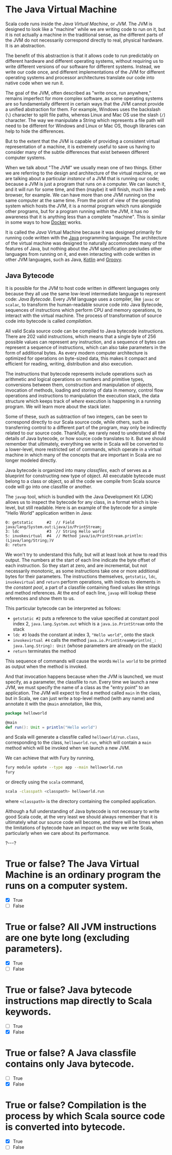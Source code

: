 # The Java Virtual Machine

Scala code runs inside the _Java Virtual Machine_, or _JVM_. The JVM is designed to look like a "machine" while
we are writing code to run on it, but it is not actually a machine in the traditional sense, as the different
parts of the JVM do not necessarily correspond directly to real, physical hardware. It is an abstraction.

The benefit of this abstraction is that it allows code to run predictably on different hardware and different
operating systems, without requiring us to write different versions of our software for different systems.
Instead, we write our code once, and different implementations of the JVM for different operating systems and
processor architectures translate our code into native code when we run it.

The goal of the JVM, often described as "write once, run anywhere," remains imperfect for more complex software,
as some operating systems are so fundamentally different in certain ways that the JVM cannot provide a unified
abstraction for them. For example, Windows uses the backslash (`\`) character to split file paths, whereas Linux
and Mac OS use the slash (`/`) character. The way we manipulate a String which represents a file path will need
to be different for Windows and Linux or Mac OS, though libraries can help to hide the differences.

But to the extent that the JVM is capable of providing a consistent virtual representation of a machine, it is
extremely useful to save us having to consider many of the subtle differences that exist between different
computer systems.

When we talk about "The JVM" we usually mean one of two things. Either we are referring to the design and
architecture of the virtual machine, or we are talking about a particular _instance_ of a JVM that is running
our code; because a JVM is just a program that runs on a computer. We can launch it, and it will run for some
time, and then (maybe) it will finish, much like a web browser, for example. We can have more than one JVM
running on the same computer at the same time. From the point of view of the operating system which hosts the
JVM, it is a normal program which runs alongside other programs, but for a program running _within_ the JVM, it
has no awareness that it is anything less than a complete "machine". This is similar in some ways to how
[Docker](https://docker.com/) works.

It is called the _Java_ Virtual Machine because it was designed primarily for running code written with the
[Java](https://www.oracle.com/java/technologies/) programming language. The architecture of the virtual machine
was designed to naturally accommodate many of the features of Java, but nothing about the JVM specification
precludes other languages from running on it, and even interacting with code written in other JVM languages,
such as Java, [Kotlin](https://kotlinlang.org/) and [Groovy](https://groovy-lang.org/).

## Java Bytecode

It is possible for the JVM to host code written in different languages only because they all use the same
low-level intermediate language to represent code: _Java Bytecode_. Every JVM language uses a compiler, like
`javac` or `scalac`, to transform the human-readable source code into Java Bytecode, sequences of instructions
which perform CPU and memory operations, to interact with the virtual machine. The process of transformation of
source code into bytecode is called _compilation_.

All valid Scala source code can be compiled to Java bytecode instructions. There are 202 valid instructions,
which means that a single byte of 256 possible values can represent any instruction, and a sequence of bytes
can represent a sequence of instructions, which can also take parameters in the form of additional bytes. As
every modern computer architecture is optimized for operations on byte-sized data, this makes it compact and
efficient for reading, writing, distribution and also execution.

The instructions that bytecode represents include operations such as arithmetic and logical operations on
numbers and primitive types, conversions between them, construction and manipulation of objects, invocation of
methods, loading and storing of data in memory, control flow operations and instructions to manipulation the
execution stack, the data structure which keeps track of _where_ execution is happening in a running program. We
will learn more about the stack later.

Some of these, such as subtraction of two integers, can be seen to correspond directly to our Scala source code,
while others, such as transferring control to a different part of the program, may only be indirectly related
to our source code. Thankfully, we rarely need to understand all the details of Java bytecode, or how source
code translates to it. But we should remember that ultimately, everything we write in Scala will be converted
to a lower-level, more restricted set of commands, which operate in a virtual machine in which many of the
concepts that are important in Scala are no longer modeled directly.

Java bytecode is organized into many _classfiles_, each of serves as a blueprint for constructing new type of
object. All executable bytecode must belong to a class or object, so all the code we compile from Scala source
code will go into one classfile or another.

The `javap` tool, which is bundled with the Java Development Kit (JDK) allows us to inspect the bytecode for any
class, in a format which is low-level, but still readable. Here is an example of the bytecode for a simple
"Hello World" application written in Java:

```jvm
0: getstatic      #2  // Field java/lang/System.out:Ljava/io/PrintStream;
3: ldc            #3  // String Hello world
5: invokevirtual  #4  // Method java/io/PrintStream.println:(Ljava/lang/String;)V
8: return
```

We won't try to understand this fully, but will at least look at how to read this output. The numbers at the
start of each line indicate the byte offset of each instruction. So they start at zero, and are incremental,
but not necessarily monotonic, as some instructions take one or more additional bytes for their parameters. The
instructions themselves, `getstatic`, `ldc`, `invokevirtual` and `return` perform operations, with indices to
elements in the _constant pool_, a part of a classfile containing fixed values like strings and method
references. At the end of each line, `javap` will lookup these references and show them to us.

This particular bytecode can be interpreted as follows:
 - `getstatic #2` puts a reference to the value specified at constant pool index 2, `java.lang.System.out` which
   is a `java.io.PrintStream` onto the stack
 - `ldc #3` loads the constant at index 3, `"Hello world"`, onto the stack
 - `invokevirtual #4` calls the method `java.io.PrintStream#println(_: java.lang.String): Unit` (whose
   parameters are already on the stack)
 - `return` terminates the method

This sequence of commands will cause the words `Hello world` to be printed as output when the method is invoked.

And that invocation happens because when the JVM is launched, we must specify, as a parameter, the classfile to
run. Every time we launch a new JVM, we must specify the name of a class as the "entry point" to an application.
The JVM will expect to find a method called `main` in the class, but in Scala, we can just write a top-level
method (with any name) and annotate it with the `@main` annotation, like this,
```scala
package helloworld

@main
def run(): Unit = println("Hello world")
```
and Scala will generate a classfile called `helloworld/run.class`, corresponding to the class, `helloworld.run`,
which will contain a `main` method which will be invoked when we launch a new JVM.

We can achieve that with Fury by running,
```sh
fury module update --type app --main helloworld.run
fury
```
or directly using the `scala` command,
```sh
scala -classpath <classpath> helloworld.run
```
where `<classpath>` is the directory containing the compiled application.

Although a full understanding of Java bytecode is not necessary to write good Scala code, at the very least we
should always remember that it is ultimately what our source code will become, and there will be times when the
limitations of bytecode have an impact on the way we write Scala, particularly when we care about its
performance.

?---?

# True or false? The Java Virtual Machine is an ordinary program the runs on a computer system.
- [X] True
- [ ] False

# True or false? All JVM instructions are one byte long (excluding parameters).
- [X] True
- [ ] False

# True or false? Java bytecode instructions map directly to Scala keywords.
- [ ] True
- [X] False

# True or false? A Java classfile contains only Java bytecode.
- [ ] True
- [X] False

# True or false? Compilation is the process by which Scala source code is converted into bytecode.
- [X] True
- [ ] False